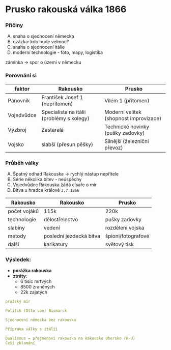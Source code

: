 <style type="text/css">
    ol { list-style-type: upper-alpha; }
</style>

# Prusko rakouská válka 1866

### Příčiny
1. snaha o sjednocení německa
1. ozázka: kdo bude velmoc?
1. snaha o sjednocení itálie
1. moderní technologie - foto, mapy, logistika

záminka -> spor o území v německu

### Porovnání si
| faktor                                    | Rakousko                               | Prusko |
| ---------- | ----------------------------------------- | -------------------------------------- |
| Panovník             | František Josef 1 (nepřítomen)                                                     | Vilém 1 (přítomen)                                                           |
| Vojedvůdce           | Specialista na itálii (problémy s kolegy)                                          | Moderní velitek (shopnost improvizace)                                       |
| Výzbroj              | Zastaralá                                                                          | Technické novinky (pušky zadovky)                                            |
| Vojsko               | slabší (přesun pěšky)                                                              | Silnější (železniční převoz)                                                 |

### Průběh války
<ol type="a">
  <li>Špatný odhad Rakouska -> rychlý nástup nepřítele</li>
  <li>Série několika bitev - neúspěchy</li>
  <li>Vojedvůdce Rakouska žádá císaře o mír</li>
  <li>Bitva u hradce králové <code>3.7.1866</code></li>
</ol>

| Rakousko                | Rakousko           | Prusko |
| ------------ | ----------------------- | ------------------ |
| počet vojáků             | 115k                                           | 220k                                 |
| technologie              | dělostřelectvo                                 | pušky zadovky                        |
| slabiny                  | vedení                                         | rozdělení vojska                     |
| metody                   | poslední jezdecká bitva                        | špioni/fotografové                   |
| další                    | karikatury                                     | světový tisk                        |

### Výsledek:
- **porážka rakouska**
- **ztráty**:
    - 6 tisíc mrtvých
    - 8500 zraněných
    - 22k zajatých

```yml
pražský mír

Politik (Otto von) Bismarck

Sjednocení německa bez rakouska

Příprava války s itálii

Dualismus = přejmenoví rakouska na Rakousko Uhersko (R-U)
Češi zklamání
```

